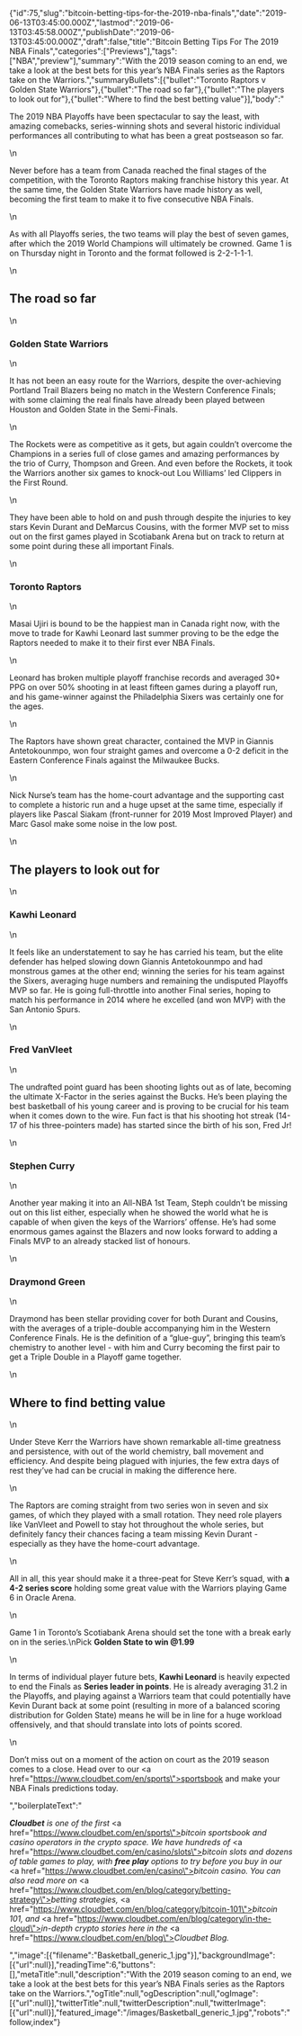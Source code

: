 {"id":75,"slug":"bitcoin-betting-tips-for-the-2019-nba-finals","date":"2019-06-13T03:45:00.000Z","lastmod":"2019-06-13T03:45:58.000Z","publishDate":"2019-06-13T03:45:00.000Z","draft":false,"title":"Bitcoin Betting Tips For The 2019 NBA Finals","categories":["Previews"],"tags":["NBA","preview"],"summary":"With the 2019 season coming to an end, we take a look at the best bets for this year’s NBA Finals series as the Raptors take on the Warriors.","summaryBullets":[{"bullet":"Toronto Raptors v Golden State Warriors"},{"bullet":"The road so far"},{"bullet":"The players to look out for"},{"bullet":"Where to find the best betting value"}],"body":"<p>The 2019 NBA Playoffs have been spectacular to say the least, with amazing comebacks, series-winning shots and several historic individual performances all contributing to what has been a great postseason so far.</p>\n<p>Never before has a team from Canada reached the final stages of the competition, with the Toronto Raptors making franchise history this year. At the same time, the Golden State Warriors have made history as well, becoming the first team to make it to five consecutive NBA Finals.</p>\n<p>As with all Playoffs series, the two teams will play the best of seven games, after which the 2019 World Champions will ultimately be crowned. Game 1 is on Thursday night in Toronto and the format followed is 2-2-1-1-1.</p>\n<h2>The road so far</h2>\n<h3>Golden State Warriors</h3>\n<p>It has not been an easy route for the Warriors, despite the over-achieving Portland Trail Blazers being no match in the Western Conference Finals; with some claiming the real finals have already been played between Houston and Golden State in the Semi-Finals. </p>\n<p>The Rockets were as competitive as it gets, but again couldn’t overcome the Champions in a series full of close games and amazing performances by the trio of Curry, Thompson and Green. And even before the Rockets, it took the Warriors another six games to knock-out Lou Williams’ led Clippers in the First Round. </p>\n<p>They have been able to hold on and push through despite the injuries to key stars Kevin Durant and DeMarcus Cousins, with the former MVP set to miss out on the first games played in Scotiabank Arena but on track to return at some point during these all important Finals.</p>\n<h3>Toronto Raptors</h3>\n<p>Masai Ujiri is bound to be the happiest man in Canada right now, with the move to trade for Kawhi Leonard last summer proving to be the edge the Raptors needed to make it to their first ever NBA Finals. </p>\n<p>Leonard has broken multiple playoff franchise records and averaged 30+ PPG on over 50% shooting in at least fifteen games during a playoff run, and his game-winner against the Philadelphia Sixers was certainly one for the ages. </p>\n<p>The Raptors have shown great character, contained the MVP in Giannis Antetokounmpo, won four straight games and overcome a 0-2 deficit in the Eastern Conference Finals against the Milwaukee Bucks. </p>\n<p>Nick Nurse’s team has the home-court advantage and the supporting cast to complete a historic run and a huge upset at the same time, especially if players like Pascal Siakam (front-runner for 2019 Most Improved Player) and Marc Gasol make some noise in the low post.</p>\n<h2>The players to look out for</h2>\n<h3>Kawhi Leonard</h3>\n<p>It feels like an understatement to say he has carried his team, but the elite defender has helped slowing down Giannis Antetokounmpo and had monstrous games at the other end; winning the series for his team against the Sixers, averaging huge numbers and remaining the undisputed Playoffs MVP so far. He is going full-throttle into another Final series, hoping to match his performance in 2014 where he excelled (and won MVP) with the San Antonio Spurs.</p>\n<h3>Fred VanVleet</h3>\n<p>The undrafted point guard has been shooting lights out as of late, becoming the ultimate X-Factor in the series against the Bucks. He’s been playing the best basketball of his young career and is proving to be crucial for his team when it comes down to the wire. Fun fact is that his shooting hot streak (14-17 of his three-pointers made) has started since the birth of his son, Fred Jr!</p>\n<h3>Stephen Curry</h3>\n<p>Another year making it into an All-NBA 1st Team, Steph couldn’t be missing out on this list either, especially when he showed the world what he is capable of when given the keys of the Warriors’ offense. He’s had some enormous games against the Blazers and now looks forward to adding a Finals MVP to an already stacked list of honours.</p>\n<h3>Draymond Green</h3>\n<p>Draymond has been stellar providing cover for both Durant and Cousins, with the averages of a triple-double accompanying him in the Western Conference Finals. He is the definition of a “glue-guy”, bringing this team’s chemistry to another level - with him and Curry becoming the first pair to get a Triple Double in a Playoff game together. </p>\n<h2>Where to find betting value</h2>\n<p>Under Steve Kerr the Warriors have shown remarkable all-time greatness and persistence, with out of the world chemistry, ball movement and efficiency. And despite being plagued with injuries, the few extra days of rest they’ve had can be crucial in making the difference here. </p>\n<p>The Raptors are coming straight from two series won in seven and six games, of which they played with a small rotation. They need role players like VanVleet and Powell to stay hot throughout the whole series, but definitely fancy their chances facing a team missing Kevin Durant - especially as they have the home-court advantage. </p>\n<p>All in all, this year should make it a three-peat for Steve Kerr’s squad, with <strong>a 4-2 series score</strong> holding some great value with the Warriors playing Game 6 in Oracle Arena. </p>\n<p>Game 1 in Toronto’s Scotiabank Arena should set the tone with a break early on in the series.\nPick <strong>Golden State to win</strong><strong> @1.99</strong></p>\n<p>In terms of individual player future bets, <strong>Kawhi Leonard</strong> is heavily expected to end the Finals as <strong>Series leader in points</strong>. He is already averaging 31.2 in the Playoffs, and playing against a Warriors team that could potentially have Kevin Durant back at some point (resulting in more of a balanced scoring distribution for Golden State) means he will be in line for a huge workload offensively, and that should translate into lots of points scored.</p>\n<p>Don’t miss out on a moment of the action on court as the 2019 season comes to a close. Head over to our <a href=\"https://www.cloudbet.com/en/sports\">sportsbook</a> and make your NBA Finals predictions today. </p>","boilerplateText":"<p><strong><em>Cloudbet</em></strong><em> is one of the first </em><a href=\"https://www.cloudbet.com/en/sports\"><em>bitcoin sportsbook</em></a><em> and casino operators in the crypto space. We have hundreds of </em><a href=\"https://www.cloudbet.com/en/casino/slots\"><em>bitcoin slots</em></a><em> and dozens of table games to play, with </em><strong><em>free play</em></strong><em> options to try before you buy in our </em><a href=\"https://www.cloudbet.com/en/casino\"><em>bitcoin casino</em></a><em>. You can also read more on </em><a href=\"https://www.cloudbet.com/en/blog/category/betting-strategy\"><em>betting strategies</em></a><em>, </em><a href=\"https://www.cloudbet.com/en/blog/category/bitcoin-101\"><em>bitcoin 101</em></a><em>, and </em><a href=\"https://www.cloudbet.com/en/blog/category/in-the-cloud\"><em>in-depth crypto stories</em></a><em> here in the </em><a href=\"https://www.cloudbet.com/en/blog\"><em>Cloudbet Blog</em></a><em>.</em><br /></p>","image":[{"filename":"Basketball_generic_1.jpg"}],"backgroundImage":[{"url":null}],"readingTime":6,"buttons":[],"metaTitle":null,"description":"With the 2019 season coming to an end, we take a look at the best bets for this year’s NBA Finals series as the Raptors take on the Warriors.","ogTitle":null,"ogDescription":null,"ogImage":[{"url":null}],"twitterTitle":null,"twitterDescription":null,"twitterImage":[{"url":null}],"featured_image":"/images/Basketball_generic_1.jpg","robots":"follow,index"}
